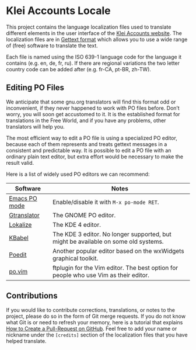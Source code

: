 # Klei Accounts Locale

This project contains the language localization files used to translate different elements in the user interface of the [Klei Accounts website](https://accounts.klei.com/). The localization files are in [Gettext format](https://en.wikipedia.org/wiki/Gettext) which allows you to use a wide range of (free) software to translate the text.

Each file is named using the ISO 639-1 language code for the language it contains (e.g. en, de, fr, ru). If there are regional variations the two letter country code can be added after (e.g. fr-CA, pt-BR, zh-TW).

## Editing PO Files

We anticipate that some gnu.org translators will find this format odd or inconvenient, if they never happened to work with PO files before. Don’t worry, you will soon get accustomed to it. It is the established format for translations in the Free World, and if you have any problems, other translators will help you.

The most efficient way to edit a PO file is using a specialized PO editor, because each of them represents and treats gettext messages in a consistent and predictable way. It is possible to edit a PO file with an ordinary plain text editor, but extra effort would be necessary to make the result valid.

Here is a list of widely used PO editors we can recommend:

| Software | Notes |
|----------|-------|
[Emacs PO mode](http://www.gnu.org/software/gettext/manual/html_node/PO-Mode.html#PO-Mode) | Enable/disable it with `M-x po-mode RET`.
[Gtranslator](https://wiki.gnome.org/Apps/Gtranslator) | The GNOME PO editor.
[Lokalize](http://userbase.kde.org/Lokalize) | The KDE 4 editor.
[KBabel](https://directory.fsf.org/wiki/KBabel) | The KDE 3 editor. No longer supported, but might be available on some old systems.
[Poedit](http://www.poedit.net) | Another popular editor based on the wxWidgets graphical toolkit.
[po.vim](http://www.vim.org/scripts/script.php?script_id=2530) | ftplugin for the Vim editor. The best option for people who use Vim as their editor.

## Contributions

If you would like to contribute corrections, translations, or notes to the project, please do so in the form of Git merge requests. If you do not know what Git is or need to refresh your memory, here is a tutorial that explains [How to Create a Pull-Request on GitHub](https://help.github.com/en/articles/creating-a-pull-request). Feel free to add your name or nickname under the `[credits]` section of the localization files that you have helped translate.
